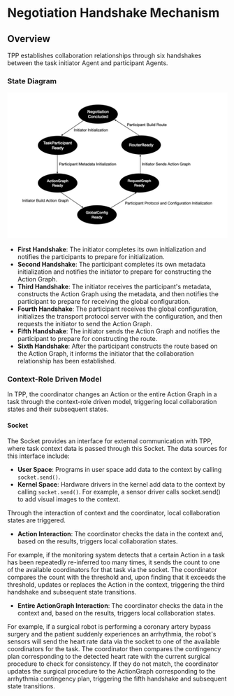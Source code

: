 # Negotiation Handshake Mechanism

## Overview
TPP establishes collaboration relationships through six handshakes between the task initiator Agent and participant Agents.

### State Diagram
<div align="center">
  <img src="images/state_graph.jpg" alt="Collaboration Relationship Establishment State Diagram" />
</div>

- **First Handshake**: The initiator completes its own initialization and notifies the participants to prepare for initialization.
- **Second Handshake**: The participant completes its own metadata initialization and notifies the initiator to prepare for constructing the Action Graph.
- **Third Handshake**: The initiator receives the participant's metadata, constructs the Action Graph using the metadata, and then notifies the participant to prepare for receiving the global configuration.
- **Fourth Handshake**: The participant receives the global configuration, initializes the transport protocol server with the configuration, and then requests the initiator to send the Action Graph.
- **Fifth Handshake**: The initiator sends the Action Graph and notifies the participant to prepare for constructing the route.
- **Sixth Handshake**: After the participant constructs the route based on the Action Graph, it informs the initiator that the collaboration relationship has been established.

### Context-Role Driven Model
In TPP, the coordinator changes an Action or the entire Action Graph in a task through the context-role driven model, triggering local collaboration states and their subsequent states.

#### Socket
The Socket provides an interface for external communication with TPP, where task context data is passed through this Socket. The data sources for this interface include:

- **User Space**: Programs in user space add data to the context by calling `socket.send()`.
- **Kernel Space**: Hardware drivers in the kernel add data to the context by calling `socket.send()`. For example, a sensor driver calls socket.send() to add visual images to the context.

Through the interaction of context and the coordinator, local collaboration states are triggered.

- **Action Interaction**: The coordinator checks the data in the context and, based on the results, triggers local collaboration states.

For example, if the monitoring system detects that a certain Action in a task has been repeatedly re-inferred too many times, it sends the count to one of the available coordinators for that task via the socket. The coordinator compares the count with the threshold and, upon finding that it exceeds the threshold, updates or replaces the Action in the context, triggering the third handshake and subsequent state transitions.

- **Entire ActionGraph Interaction**: The coordinator checks the data in the context and, based on the results, triggers local collaboration states.

For example, if a surgical robot is performing a coronary artery bypass surgery and the patient suddenly experiences an arrhythmia, the robot's sensors will send the heart rate data via the socket to one of the available coordinators for the task. The coordinator then compares the contingency plan corresponding to the detected heart rate with the current surgical procedure to check for consistency. If they do not match, the coordinator updates the surgical procedure to the ActionGraph corresponding to the arrhythmia contingency plan, triggering the fifth handshake and subsequent state transitions.
